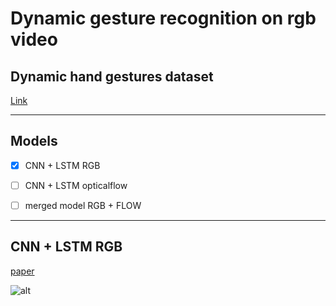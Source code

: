 
# Dynamic gesture recognition on rgb video

## Dynamic hand gestures dataset

[Link](https://20bn.com/datasets/jester/)


---
## Models

* [x] CNN + LSTM RGB

* [ ] CNN + LSTM opticalflow

* [ ] merged model RGB + FLOW

---
## CNN + LSTM RGB
[paper](https://arxiv.org/abs/1411.4389)

![alt](https://www.researchgate.net/profile/Sergio_Guadarrama/publication/308034527/figure/fig1/AS:537144553938944@1505076649445/We-propose-Long-term-Recurrent-Convolutional-Networks-LRCNs-a-class-of-architectures.png)